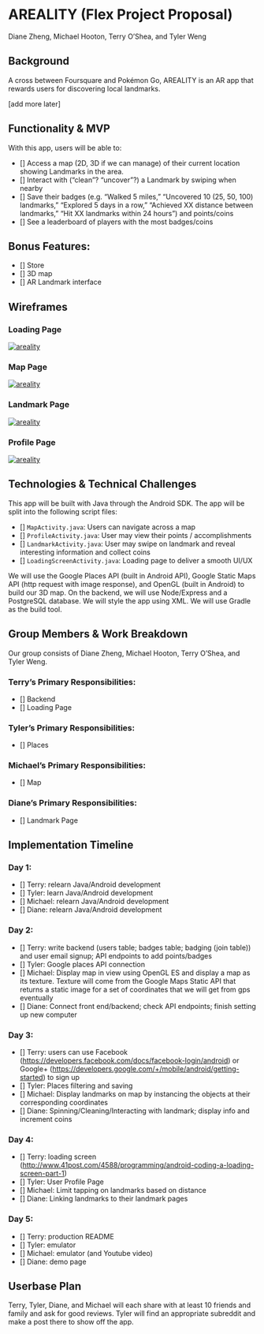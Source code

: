 # AREALITY (Flex Project Proposal)

Diane Zheng, Michael Hooton, Terry O’Shea, and Tyler Weng

## Background

A cross between Foursquare and Pokémon Go, AREALITY is an AR app that rewards users for discovering local landmarks.

[add more later]

## Functionality & MVP

With this app, users will be able to:
- [] Access a map (2D, 3D if we can manage) of their current location showing Landmarks in the area.
- [] Interact with (“clean”? “uncover”?) a Landmark by swiping when nearby
- [] Save their badges (e.g. “Walked 5 miles,” “Uncovered 10 (25, 50, 100) landmarks,” “Explored 5 days in a row,” “Achieved XX distance between landmarks,” “Hit XX landmarks within 24 hours”) and points/coins
- [] See a leaderboard of players with the most badges/coins

## Bonus Features:

- [] Store
- [] 3D map
- [] AR Landmark interface

## Wireframes

### Loading Page

[![areality][loadingpage]][areality]

[areality]: https://github.com/tylerweng/areality
[loadingpage]: docs/wireframes/loading_page.png

### Map Page

[![areality][mappage]][areality]

[mappage]: docs/wireframes/map_portion.png

### Landmark Page

[![areality][landmarkpage]][areality]

[landmarkpage]: docs/wireframes/landmark_page.png

### Profile Page

[![areality][profilepage]][areality]

[profilepage]: docs/wireframes/profile_page.png

## Technologies & Technical Challenges

This app will be built with Java through the Android SDK. The app will be split
into the following script files:

- [] `MapActivity.java`: Users can navigate across a map
- [] `ProfileActivity.java`: User may view their points / accomplishments
- [] `LandmarkActivity.java`: User may swipe on landmark and reveal interesting information
and collect coins
- [] `LoadingScreenActivity.java`: Loading page to deliver a smooth UI/UX

We will use the Google Places API (built in Android API), Google Static Maps API (http request with image response), and OpenGL (built in Android) to build our 3D map.
On the backend, we will use Node/Express and a PostgreSQL database.
We will style the app using XML.
We will use Gradle as the build tool.

## Group Members & Work Breakdown

Our group consists of Diane Zheng, Michael Hooton, Terry O’Shea, and Tyler Weng.

### Terry’s Primary Responsibilities:

- [] Backend
- [] Loading Page

### Tyler’s Primary Responsibilities:

- [] Places

### Michael’s Primary Responsibilities:

- [] Map

### Diane’s Primary Responsibilities:

- [] Landmark Page

## Implementation Timeline

### Day 1:

- [] Terry: relearn Java/Android development
- [] Tyler: learn Java/Android development
- [] Michael: relearn Java/Android development
- [] Diane: relearn Java/Android development

### Day 2:

- [] Terry: write backend (users table; badges table; badging (join table)) and user email signup; API endpoints to add points/badges
- [] Tyler: Google places API connection
- [] Michael: Display map in view using OpenGL ES and display a map as its texture. Texture will come from the Google Maps Static API that returns a static image for a set of coordinates that we will get from gps eventually
- [] Diane: Connect front end/backend; check API endpoints; finish setting up new computer

### Day 3:

- [] Terry: users can use Facebook (https://developers.facebook.com/docs/facebook-login/android) or Google+ (https://developers.google.com/+/mobile/android/getting-started) to sign up
- [] Tyler: Places filtering and saving
- [] Michael: Display landmarks on map by instancing the objects at their corresponding coordinates
- [] Diane: Spinning/Cleaning/Interacting with landmark; display info and increment coins

### Day 4:

- [] Terry: loading screen (http://www.41post.com/4588/programming/android-coding-a-loading-screen-part-1)
- [] Tyler: User Profile Page
- [] Michael: Limit tapping on landmarks based on distance
- [] Diane: Linking landmarks to their landmark pages

### Day 5:

- [] Terry: production README
- [] Tyler: emulator
- [] Michael: emulator (and Youtube video)
- [] Diane: demo page

## Userbase Plan

Terry, Tyler, Diane, and Michael will each share with at least 10 friends and family and ask for good reviews.
Tyler will find an appropriate subreddit and make a post there to show off the app.
